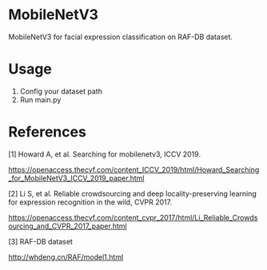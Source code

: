 # MobileNetV3

MobileNetV3  for facial expression classification on RAF-DB dataset.

# Usage

1. Config your dataset path
2. Run main.py

# References

[1] Howard A, et al. Searching for mobilenetv3, ICCV 2019.

https://openaccess.thecvf.com/content_ICCV_2019/html/Howard_Searching_for_MobileNetV3_ICCV_2019_paper.html

[2] Li S, et al. Reliable crowdsourcing and deep locality-preserving learning for expression recognition in the wild, CVPR 2017.

https://openaccess.thecvf.com/content_cvpr_2017/html/Li_Reliable_Crowdsourcing_and_CVPR_2017_paper.html

[3] RAF-DB dataset

http://whdeng.cn/RAF/model1.html